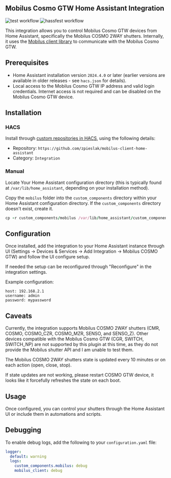 ## Mobilus Cosmo GTW Home Assistant Integration

![test workflow](https://github.com/zpieslak/mobilus-client-home-assistant/actions/workflows/test.yml/badge.svg)
![hassfest workflow](https://github.com/zpieslak/mobilus-client-home-assistant/actions/workflows/hassfest.yml/badge.svg)

This integration allows you to control Mobilus Cosmo GTW devices from Home Assistant, specifically the Mobilus COSMO 2WAY shutters. Internally, it uses the [Mobilus client library](https://github.com/zpieslak/mobilus-client) to communicate with the Mobilus Cosmo GTW.

## Prerequisites

- Home Assistant installation version `2024.4.0` or later (earlier versions are available in older releases - see `hacs.json` for details).
- Local access to the Mobilus Cosmo GTW IP address and valid login credentials. Internet access is not required and can be disabled on the Mobilus Cosmo GTW device.

## Installation

### HACS

Install through [custom repositories in HACS](https://www.hacs.xyz/docs/faq/custom_repositories/), using the following details:

- Repository: `https://github.com/zpieslak/mobilus-client-home-assistant`
- Category: `Integration`

### Manual

Locate Your Home Assistant configuration directory (this is typically found at `/var/lib/home_assistant`, depending on your installation method).

Copy the `mobilus` folder into the `custom_components` directory within your Home Assistant configuration directory. If the `custom_components` directory doesn't exist, create it.

```ruby
cp -r custom_components/mobilus /var/lib/home_assistant/custom_components/
```

## Configuration

Once installed, add the integration to your Home Assistant instance through UI (Settings -> Devices & Services -> Add Integration -> Mobilus COSMO GTW) and follow the UI configure setup.

If needed the setup can be reconfigured through "Reconfigure" in the integration settings.

Example configuration:

    host: 192.168.2.1
    username: admin
    password: mypassword


## Caveats

Currently, the integration supports Mobilus COSMO 2WAY shutters (CMR, COSMO, COSMO_CZR, COSMO_MZR, SENSO, and SENSO_Z). Other devices compatible with the Mobilus Cosmo GTW (CGR, SWITCH, SWITCH_NP) are not supported by this plugin at this time, as they do not provide the Mobilus shutter API and I am unable to test them.

The Mobilus COSMO 2WAY shutters state is updated every 10 minutes or on each action (open, close, stop).

If state updates are not working, please restart COSMO GTW device, it looks like it forcefully refreshes the state on each boot.

## Usage

Once configured, you can control your shutters through the Home Assistant UI or include them in automations and scripts.

## Debugging

To enable debug logs, add the following to your `configuration.yaml` file:

```yaml
logger:
  default: warning
  logs:
    custom_components.mobilus: debug
    mobilus_client: debug
```
